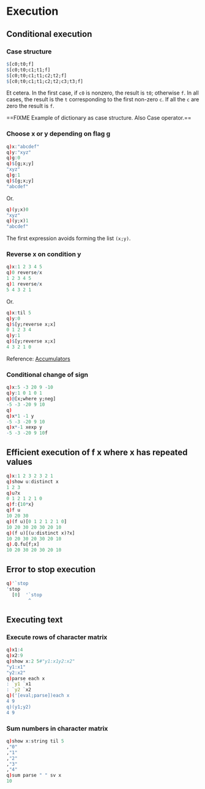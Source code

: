 # Execution



## Conditional execution

### Case structure

```q
$[c0;t0;f]
$[c0;t0;c1;t1;f]
$[c0;t0;c1;t1;c2;t2;f]
$[c0;t0;c1;t1;c2;t2;c3;t3;f]
```

Et cetera.
In the first case, if `c0` is nonzero, the result is `t0`; otherwise `f`.
In all cases, the result is the `t` corresponding to the first non-zero `c`.
If all the `c` are zero the result is `f`.

==FIXME Example of dictionary as case structure. Also Case operator.==


### Choose x or y depending on flag g

```q
q)x:"abcdef"
q)y:"xyz"
q)g:0
q)$[g;x;y]
"xyz"
q)g:1
q)$[g;x;y]
"abcdef"
```

Or.

```q
q)(y;x)0
"xyz"
q)(y;x)1
"abcdef"
```

The first expression avoids forming the list `(x;y)`.



### Reverse x on condition y

```q
q)x:1 2 3 4 5
q)0 reverse/x
1 2 3 4 5
q)1 reverse/x
5 4 3 2 1
```

Or.

```q
q)x:til 5
q)y:0
q)$[y;reverse x;x]
0 1 2 3 4
q)y:1
q)$[y;reverse x;x]
4 3 2 1 0
```

<i class="far fa-hand-point-right"></i>
Reference: [Accumulators](https://code.kx.com/v2/ref/accumulators)


### Conditional change of sign

```q
q)x:5 -3 20 9 -10
q)y:1 0 1 0 1
q)@[x;where y;neg]
-5 -3 -20 9 10
q)
q)x*1 -1 y
-5 -3 -20 9 10
q)x*-1 xexp y
-5 -3 -20 9 10f
```



## Efficient execution of f x where x has repeated values

```q
q)x:1 2 3 2 3 2 1
q)show u:distinct x
1 2 3
q)u?x
0 1 2 1 2 1 0
q)f:{10*x}
q)f u
10 20 30
q)(f u)[0 1 2 1 2 1 0]
10 20 30 20 30 20 10
q)(f u)[(u:distinct x)?x]
10 20 30 20 30 20 10
q).Q.fu[f;x]
10 20 30 20 30 20 10
```


## Error to stop execution

```q
q)'`stop
'stop
  [0]  '`stop
        ^
```


## Executing text

### Execute rows of character matrix

```q
q)x1:4
q)x2:9
q)show x:2 5#"y1:x1y2:x2"
"y1:x1"
"y2:x2"
q)parse each x
: `y1 `x1
: `y2 `x2
q)('[eval;parse])each x
4 9
q)(y1;y2)
4 9
```


### Sum numbers in character matrix

```q
q)show x:string til 5
,"0"
,"1"
,"2"
,"3"
,"4"
q)sum parse " " sv x
10
```



